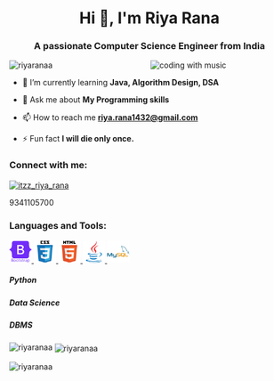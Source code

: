 <h1 align="center">Hi 👋, I'm Riya Rana</h1>
<h3 align="center">A passionate Computer Science Engineer from India</h3>

<img align="right" alt="coding with music" width="250" src="https://i.pinimg.com/originals/e7/26/c7/e726c74ac081eed50feee1433d12c998.gif">
<p align="left"> <img src="https://komarev.com/ghpvc/?username=riyaranaa&label=Profile%20views&color=0e75b6&style=flat" alt="riyaranaa" /> </p>

- 🌱 I’m currently learning **Java, Algorithm Design, DSA**

- 💬 Ask me about **My Programming skills**

- 📫 How to reach me **riya.rana1432@gmail.com**

- ⚡ Fun fact **I will die only once.**

<h3 align="left">Connect with me:</h3>
<p align="left">
<a href="https://instagram.com/itzz_riya_rana" target="blank"><img align="center" src="https://raw.githubusercontent.com/rahuldkjain/github-profile-readme-generator/master/src/images/icons/Social/instagram.svg" alt="itzz_riya_rana" height="30" width="40" /></a>
<p>9341105700</p>
</p>

<h3 align="left">Languages and Tools:</h3>
<p align="left"> <a href="https://getbootstrap.com" target="_blank" rel="noreferrer"> <img src="https://raw.githubusercontent.com/devicons/devicon/master/icons/bootstrap/bootstrap-plain-wordmark.svg" alt="bootstrap" width="40" height="40"/> </a> <a href="https://www.w3schools.com/css/" target="_blank" rel="noreferrer"> <img src="https://raw.githubusercontent.com/devicons/devicon/master/icons/css3/css3-original-wordmark.svg" alt="css3" width="40" height="40"/> </a> <a href="https://www.w3.org/html/" target="_blank" rel="noreferrer"> <img src="https://raw.githubusercontent.com/devicons/devicon/master/icons/html5/html5-original-wordmark.svg" alt="html5" width="40" height="40"/> </a> <a href="https://www.java.com" target="_blank" rel="noreferrer"> <img src="https://raw.githubusercontent.com/devicons/devicon/master/icons/java/java-original.svg" alt="java" width="40" height="40"/> </a> <a href="https://www.mysql.com/" target="_blank" rel="noreferrer"> <img src="https://raw.githubusercontent.com/devicons/devicon/master/icons/mysql/mysql-original-wordmark.svg" alt="mysql" width="40" height="40"/> </a>
  <h5>Python</h5>
 <h5>Data Science</h5>
 <h5>DBMS</h5></p>

<p><img align="left" src="https://github-readme-stats.vercel.app/api/top-langs?username=riyaranaa&show_icons=true&locale=en&layout=compact" alt="riyaranaa" /></p>

<p>&nbsp;<img align="center" src="https://github-readme-stats.vercel.app/api?username=riyaranaa&show_icons=true&locale=en" alt="riyaranaa" /></p>

<p><img align="center" src="https://github-readme-streak-stats.herokuapp.com/?user=riyaranaa&" alt="riyaranaa" /></p>
